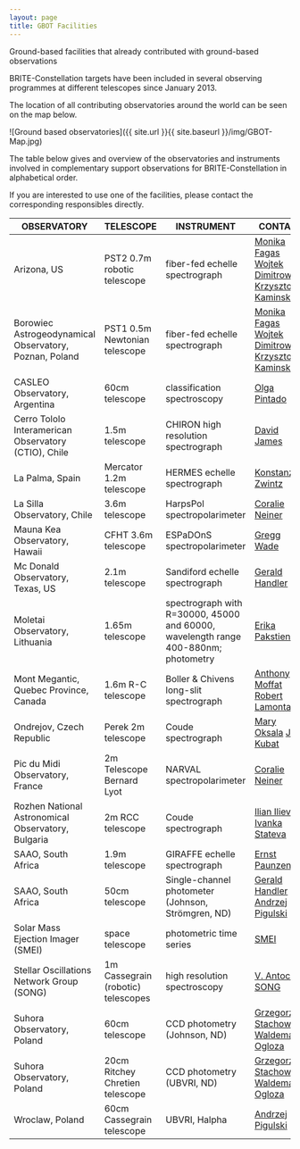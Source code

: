 ```yaml
---
layout: page
title: GBOT Facilities
---
```

Ground-based facilities that already contributed with ground-based observations

BRITE-Constellation targets have been included in several observing programmes at different telescopes since January 2013.

The location of all contributing observatories around the world can be seen on the map below.

![Ground based observatories]({{ site.url }}{{ site.baseurl }}/img/GBOT-Map.jpg)

The table below gives and overview of the observatories and instruments involved in complementary support observations for BRITE-Constellation in alphabetical order.

If you are interested to use one of the facilities, please contact the corresponding responsibles directly.


|OBSERVATORY |TELESCOPE	|INSTRUMENT	|CONTACT|
|------------|----------|-----------|--------|
|Arizona, US|	PST2 0.7m robotic telescope	|fiber-fed echelle spectrograph	|[Monika Fagas](mailto:mf@amu.edu.pl) <br> [Wojtek Dimitrow](mailto:dimitrov@amu.edu.pl) <br> [Krzysztof Kaminski](mailto:chrisk@amu.edu.pl)|
|Borowiec Astrogeodynamical Observatory, Poznan, Poland|	PST1 0.5m Newtonian telescope	|fiber-fed echelle spectrograph	|[Monika Fagas](mailto:mf@amu.edu.pl) <br> [Wojtek Dimitrow](mailto:dimitrov@amu.edu.pl) <br> [Krzysztof Kaminski](mailto:chrisk@amu.edu.pl)|
|CASLEO Observatory, Argentina|	60cm telescope|	classification spectroscopy	|[Olga Pintado](mailto:olga.pintado@gmail.com)|
|Cerro Tololo Interamerican Observatory (CTIO), Chile|	1.5m telescope|	CHIRON high resolution spectrograph|[David James](mailto:djj@ctio.noao.edu)|
|La Palma, Spain|	Mercator 1.2m telescope|	HERMES echelle spectrograph|[Konstanze Zwintz](mailto:konstanze.zwintz@uibk.ac.at)|
|La Silla Observatory, Chile|	3.6m telescope|	HarpsPol spectropolarimeter|[Coralie Neiner](mailto:coralie.neiner@obspm.fr)|
|Mauna Kea Observatory, Hawaii|	CFHT 3.6m telescope	|ESPaDOnS spectropolarimeter|[Gregg Wade](mailto:Gregg.Wade@rmc.ca)|
|Mc Donald Observatory, Texas, US|	2.1m telescope	|Sandiford echelle spectrograph|[Gerald Handler](mailto:gerald@camk.edu.pl)|
|Moletai Observatory, Lithuania|	1.65m telescope	|spectrograph with R=30000, 45000 and 60000, wavelength range 400-880nm; photometry|[Erika Pakstiene](mailto:erika.pakstiene@tfai.vu.lt)|
|Mont Megantic, Quebec Province, Canada|	1.6m R-C telescope	|Boller & Chivens long-slit spectrograph|[Anthony Moffat](mailto:moffat@astro.umontreal.ca) <br> [Robert Lamontagne](mailto:lamont@astro.umontreal.ca)|
|Ondrejov, Czech Republic|	Perek 2m telescope	|Coude spectrograph|[Mary Oksala](mailto:oksala@sunstel.asu.cas.cz) [Jiri Kubat](mailto:kubat@sunstel.asu.cas.cz)|
|Pic du Midi Observatory, France|	2m Telescope Bernard Lyot	|NARVAL spectropolarimeter|[Coralie Neiner](mailto:coralie.neiner@obspm.fr)|
|Rozhen National Astronomical Observatory, Bulgaria|	2m RCC telescope|	Coude spectrograph|[Ilian Iliev](mailto:iliani@astro.bas.bg) <br> [Ivanka Stateva](mailto:stateva@astro.bas.bg)|
|SAAO, South Africa|	1.9m telescope|	GIRAFFE echelle spectrograph|[Ernst Paunzen](mailto:epaunzen@monoceros.physics.muni.cz)|
|SAAO, South Africa|	50cm telescope|	Single-channel photometer (Johnson, Strömgren, ND) |[Gerald Handler](mailto:gerald@camk.edu.pl) <br> [Andrzej Pigulski](mailto:%20pigulski@astro.uni.wroc.pl)|
|Solar Mass Ejection Imager (SMEI)|	space telescope|	photometric time series|	[SMEI](https://smei.ucsd.edu/new_smei/)
|Stellar Oscillations Network Group (SONG)|	1m Cassegrain (robotic) telescopes|	high resolution spectroscopy|[V. Antoci](mailto:antoci@phys.au.dk) <br> [SONG](https://song.phys.au.dk)
|Suhora Observatory, Poland|	60cm telescope|	CCD photometry (Johnson, ND)|	[Grzegorz Stachowski](mailto:greg@astro.as.up.krakow.pl) <br> [Waldemar Ogloza](mailto:sfogloza@cyf-kr.edu.pl)|
|Suhora Observatory, Poland|	20cm Ritchey Chretien telescope|	CCD photometry (UBVRI, ND)|[Grzegorz Stachowski](mailto:greg@astro.as.up.krakow.pl) <br> [Waldemar Ogloza](mailto:sfogloza@cyf-kr.edu.pl)|
|Wroclaw, Poland|	60cm Cassegrain telescope|UBVRI, Halpha|[Andrzej Pigulski](mailto:pigulski@astro.uni.wroc.pl)|

